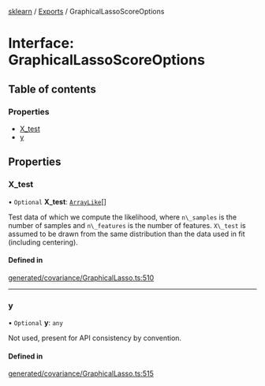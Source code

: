 [sklearn](../readme.md) / [Exports](../modules.md) / GraphicalLassoScoreOptions

# Interface: GraphicalLassoScoreOptions

## Table of contents

### Properties

- [X\_test](GraphicalLassoScoreOptions.md#x_test)
- [y](GraphicalLassoScoreOptions.md#y)

## Properties

### X\_test

• `Optional` **X\_test**: [`ArrayLike`](../modules.md#arraylike)[]

Test data of which we compute the likelihood, where `n\_samples` is the number of samples and `n\_features` is the number of features. `X\_test` is assumed to be drawn from the same distribution than the data used in fit (including centering).

#### Defined in

[generated/covariance/GraphicalLasso.ts:510](https://github.com/transitive-bullshit/scikit-learn-ts/blob/367336a/packages/sklearn/src/generated/covariance/GraphicalLasso.ts#L510)

___

### y

• `Optional` **y**: `any`

Not used, present for API consistency by convention.

#### Defined in

[generated/covariance/GraphicalLasso.ts:515](https://github.com/transitive-bullshit/scikit-learn-ts/blob/367336a/packages/sklearn/src/generated/covariance/GraphicalLasso.ts#L515)
